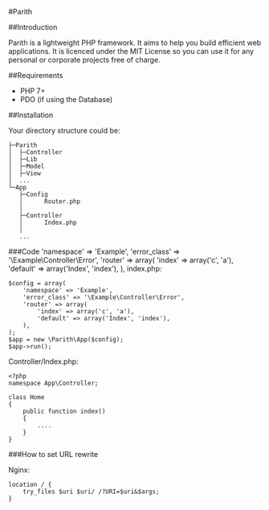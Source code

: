 #Parith

##Introduction

Parith is a lightweight PHP framework. It aims to help you build efficient web applications.
It is licenced under the MIT License so you can use it for any personal or corporate projects free of charge.

##Requirements

* PHP 7+
* PDO (if using the Database)

##Installation

Your directory structure could be:

    ├─Parith
    │  ├─Controller
    │  ├─Lib
    │  ├─Model
    │  ├─View
    │  ...
    └─App
       ├─Config
       │      Router.php
       │
       ├─Controller
       │      Index.php
       │
       ...

###Code
'namespace' => 'Example',
'error_class' => '\Example\Controller\Error',
'router' => array(
    'index' => array('c', 'a'),
    'default' => array('Index', 'index'),
),
index.php:

	$config = array(
        'namespace' => 'Example',
        'error_class' => '\Example\Controller\Error',
        'router' => array(
            'index' => array('c', 'a'),
            'default' => array('Index', 'index'),
        ),
    );
    $app = new \Parith\App($config);
    $app->run();

Controller/Index.php:

    <?php
    namespace App\Controller;

    class Home
    {
        public function index()
        {
            ....
        }
    }

###How to set URL rewrite

Nginx:

    location / {
        try_files $uri $uri/ /?URI=$uri&$args;
    }
